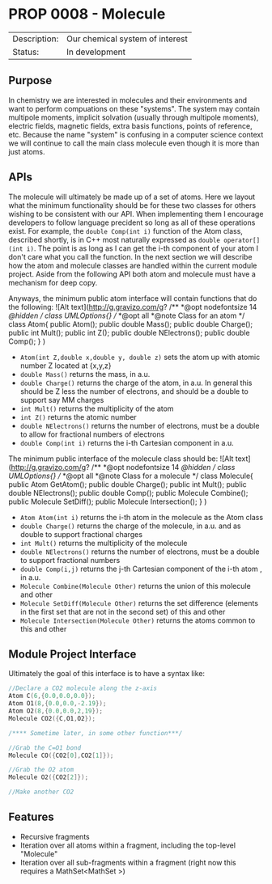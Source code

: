 # PROP 0008 - Molecule

|                |                                           |
|:---------------|:------------------------------------------|
| Description:   | Our chemical system of interest           |
| Status:        | In development                            |
 

## Purpose
 In chemistry we are interested in molecules and their environments and want to perform compuations on these "systems".  The system may contain multipole moments, implicit solvation (usually through multipole moments), electric fields, magnetic fields, extra basis functions, points of reference, etc.  Because the name "system" is confusing in a computer science context we will continue to call the main class molecule even though it is more than just atoms.
 
## APIs
The molecule will ultimately be made up of a set of atoms.  Here we layout what the minimum functionality should be for these two classes for others wishing to be consistent with our API.  When implementing them I encourage developers to follow language precident so long as all of these operations exist.  For example, the `double Comp(int i)` function of the Atom class, described shortly, is in C++ most naturally expressed as `double operator[](int i)`.  The point is as long as I can get the i-th component of your atom I don't care what you call the function.  In the next section we will describe how the atom and molecule classes are handled within the current module project.  Aside from the following API both atom and molecule must have a mechanism for deep copy.

Anyways, the minimum public atom interface will contain functions that do the following:
![Alt text](http://g.gravizo.com/g?
/**
*@opt nodefontsize 14
*@hidden
*/
class UMLOptions{}
/**
*@opt all
*@note Class for an atom
*/
class Atom{
public Atom();
public double Mass();
public double Charge();
public int Mult();
public int Z();
public double NElectrons();
public double Comp();
}
)

* `Atom(int Z,double x,double y, double z)` sets the atom up with atomic number Z located at {x,y,z}
* `double Mass()` returns the mass, in a.u.
* `double Charge()` returns the charge of the atom, in a.u. In general this should be Z less the number of electrons, and should be a double to support say MM charges
* `int Mult()` returns the multiplicity of the atom
* `int Z()` returns the atomic number
* `double NElectrons()` returns the number of electrons, must be a double to allow for fractional numbers of electrons
* `double Comp(int i)` returns the i-th Cartesian component in a.u.

The minimum public interface of the molecule class should be:
![Alt text](http://g.gravizo.com/g?
/**
*@opt nodefontsize 14
*@hidden
*/
class UMLOptions{}
/**
*@opt all
*@note Class for a molecule
*/
class Molecule{
public Atom GetAtom();
public double Charge();
public int Mult();
public double NElectrons();
public double Comp();
public Molecule Combine();
public Molecule SetDiff();
public Molecule Intersection();
}
)

* `Atom Atom(int i)` returns the i-th atom in the molecule as the Atom class
* `double Charge()` returns the charge of the molecule, in a.u. and as double to support fractional charges
* `int Mult()` returns the multiplicity of the molecule
* `double NElectrons()` returns the number of electrons, must be a double to support fractional numbers
* `double Comp(i,j)` returns the j-th Cartesian component of the i-th atom , in a.u.
* `Molecule Combine(Molecule Other)` returns the union of this molecule and other
* `Molecule SetDiff(Molecule Other)` returns the set difference (elements in the first set that are not in the second set) of this and other
* `Molecule Intersection(Molecule Other)` returns the atoms common to this and other

## Module Project Interface
Ultimately the goal of this interface is to have a syntax like:
```C++
//Declare a CO2 molecule along the z-axis
Atom C(6,{0.0,0.0,0.0});
Atom O1(8,{0.0,0.0,-2.19});
Atom O2(8,{0.0,0.0,2,19});
Molecule CO2({C,O1,O2});

/**** Sometime later, in some other function***/

//Grab the C=O1 bond
Molecule CO({CO2[0],CO2[1]});

//Grab the O2 atom
Molecule O2({CO2[2]});

//Make another CO2
```

## Features
 * Recursive fragments
 * Iteration over all atoms within a fragment, including the top-level "Molecule"
 * Iteration over all sub-fragments within a fragment (right now this requires a MathSet<MathSet<Atoms> >)
